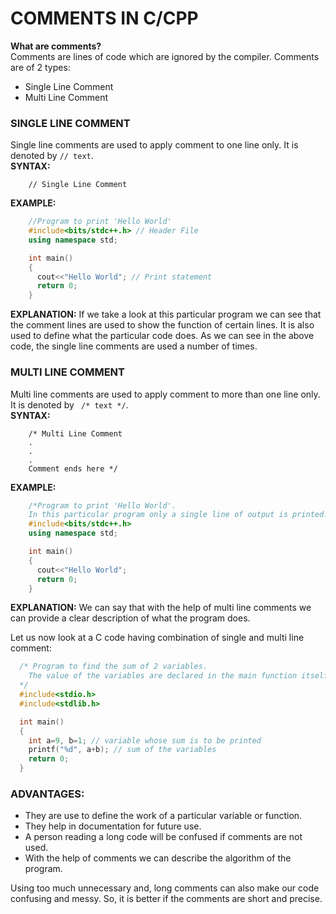 # COMMENTS IN C/CPP

<b>What are comments?</b> <br>
Comments are lines of code which are ignored by the compiler.
Comments are of 2 types:
- Single Line Comment
- Multi Line Comment

### SINGLE LINE COMMENT

Single line comments are used to apply comment to one line only. It is denoted by `// text`. <br>
<b>SYNTAX:</b>
```
    // Single Line Comment
```
<b>EXAMPLE:</b>
```CPP
    //Program to print 'Hello World'
    #include<bits/stdc++.h> // Header File
    using namespace std;

    int main()
    {
      cout<<"Hello World"; // Print statement
      return 0;
    }
```
<b>EXPLANATION:</b>
If we take a look at this particular program we can see that the comment lines are used to show the function of certain lines. It is also used to define what the particular code does. As we can see in the above code, the single line comments are used a number of times.

### MULTI LINE COMMENT

Multi line comments are used to apply comment to more than one line only. It is denoted by ` /* text */`. <br>
<b>SYNTAX:</b>
```
    /* Multi Line Comment
    .
    .
    .
    Comment ends here */
```
<b>EXAMPLE:</b>
```CPP
    /*Program to print 'Hello World'.
    In this particular program only a single line of output is printed. */
    #include<bits/stdc++.h> 
    using namespace std;

    int main()
    {
      cout<<"Hello World"; 
      return 0;
    }
```
<b>EXPLANATION:</b>
We can say that with the help of multi line comments we can provide a clear description of what the program does.

Let us now look at a C code having combination of single and multi line comment:
```C
  /* Program to find the sum of 2 variables.
    The value of the variables are declared in the main function itself.
  */
  #include<stdio.h>
  #include<stdlib.h>

  int main()
  {
    int a=9, b=1; // variable whose sum is to be printed
    printf("%d", a+b); // sum of the variables
    return 0;
  }
```

### ADVANTAGES:
- They are use to define the work of a particular variable or function.
- They help in documentation for future use.
- A person reading a long code will be confused if comments are not used.
- With the help of comments we can describe the algorithm of the program.

Using too much unnecessary and, long comments can also make our code confusing and messy. So, it is better if the comments are short and precise.
